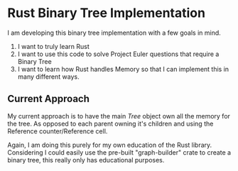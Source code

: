 # Rust Binary Tree Implementation

I am developing this binary tree implementation with a few goals in mind.
1. I want to truly learn Rust 
2. I want to use this code to solve Project Euler questions that require a Binary Tree
3. I want to learn how Rust handles Memory so that I can implement this in many different ways.

## Current Approach
My current approach is to have the main *Tree* object own all the memory for the tree.
As opposed to each parent owning it's children and using the Reference counter/Reference cell.

Again, I am doing this purely for my own education of the Rust library. 
Considering I could easily use the pre-built "graph-builder" crate to create a binary tree, this really only has educational purposes.
